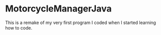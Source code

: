 # MotorcycleManagerJava
This is a remake of my very first program I coded when I started learning how to code.
